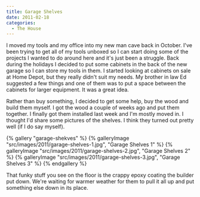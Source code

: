 ```yaml
---
title: Garage Shelves
date: 2011-02-18
categories: 
  - The House
---
```


I moved my tools and my office into my new man cave back in October. I've been trying to get all of my tools unboxed so I can start doing some of the projects I wanted to do around here and it's just been a struggle. Back during the holidays I decided to put some cabinets in the back of the new garage so I can store my tools in them. I started looking at cabinets on sale at Home Depot, but they really didn't suit my needs. My brother in law Ed suggested a few things and one of them was to put a space between the cabinets for larger equipment. It was a great idea.

Rather than buy something, I decided to get some help, buy the wood and build them myself. I got the wood a couple of weeks ago and put them together. I finally got them installed last week and I'm mostly moved in. I thought I'd share some pictures of the shelves. I think they turned out pretty well (if I do say myself).

{% gallery "garage-shekves" %}
{% galleryImage "src/images/2011/garage-shelves-1.jpg", "Garage Shelves 1" %}
{% galleryImage "src/images/2011/garage-shelves-2.jpg", "Garage Shelves 2" %}
{% galleryImage "src/images/2011/garage-shelves-3.jpg", "Garage Shelves 3" %}
{% endgallery %}

That funky stuff you see on the floor is the crappy epoxy coating the builder put down. We're waiting for warmer weather for them to pull it all up and put something else down in its place.
